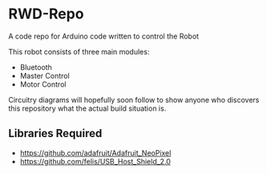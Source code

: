 # RWD-Repo
A code repo for Arduino code written to control the Robot

This robot consists of three main modules:
* Bluetooth
* Master Control
* Motor Control

Circuitry diagrams will hopefully soon follow to show anyone who discovers this repository what the actual build situation is.

## Libraries Required
* https://github.com/adafruit/Adafruit_NeoPixel
* https://github.com/felis/USB_Host_Shield_2.0
